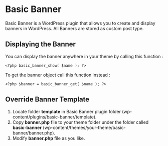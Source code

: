 # Basic Banner

Basic Banner is a WordPress plugin that allows you to create and display banners in WordPress. All Banners are stored as custom post type.

## Displaying the Banner

You can display the banner anywhere in your theme by calling this function :

`<?php basic_banner_show( $name ); ?>`

To get the banner object call this function instead :

`<?php $banner = basic_banner_get( $name ); ?>`

## Override Banner Template

1. Locate folder **template** in Basic Banner plugin folder (wp-content/plugins/basic-banner/template).
2. Copy **banner.php** file to your theme folder under the folder called **basic-banner** (wp-content/themes/your-theme/basic-banner/banner.php).
3. Modify **banner.php** file as you like.
